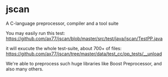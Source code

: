 # jscan
A C-language preprocessor, compiler and a tool suite

You may easily run this test:
https://github.com/ax77/jscan/blob/master/src/test/java/jscan/TestPP.java

it will exucute the whole test-suite, about 700+ of files:
https://github.com/ax77/jscan/tree/master/data/test_cc/pp_tests/__unload

We're able to preprocess such huge libraries like Boost Preprocessor, and also many others.
